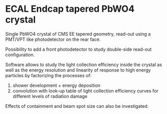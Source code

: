 ECAL Endcap tapered PbWO4 crystal
==========

Single PbWO4 crystal of CMS EE tapered geometry, read-out using a PMT/VPT like photodetector on the rear face.

Possibility to add a front photodetector to study double-side read-out configuration.

Software allows to study the light collection efficiency inside the crystal as well as the energy resolution and linearity of response to high energy particles by factorizing the processes of:
1. shower development + energy deposition
2. convolution with look-up table of light collection efficiency curves for different levels of radiation damage
 
Effects of containment and beam spot size can also be investigated.
